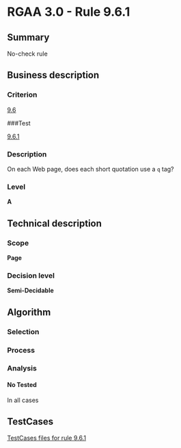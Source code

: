 # RGAA 3.0 -  Rule 9.6.1

## Summary

No-check rule

## Business description

### Criterion

[9.6](http://asqatasun.github.io/RGAA--3.0--EN/RGAA3.0_Criteria_English_version_v1.html#crit-9-6)

###Test

[9.6.1](http://asqatasun.github.io/RGAA--3.0--EN/RGAA3.0_Criteria_English_version_v1.html#test-9-6-1)

### Description
On each Web page, does each short quotation use a <code>q</code> tag? 


### Level

**A**

## Technical description

### Scope

**Page**

### Decision level

**Semi-Decidable**

## Algorithm

### Selection

### Process

### Analysis

#### No Tested 

In all cases



##  TestCases 

[TestCases files for rule 9.6.1](https://github.com/Asqatasun/Asqatasun/tree/master/rules/rules-rgaa3.0/src/test/resources/testcases/rgaa30/Rgaa30Rule090601/) 


